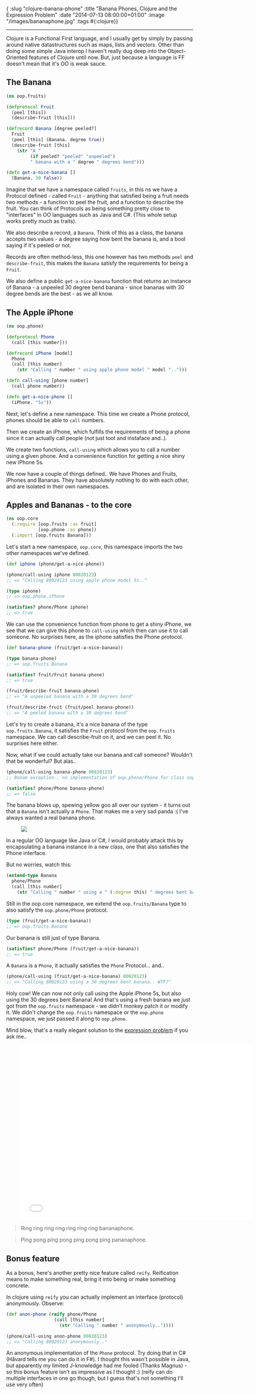 { :slug "clojure-banana-phone"
  :title "Banana Phones, Clojure and the Expression Problem"
  :date "2014-07-13 08:00:00+01:00"
  :image "/images/bananaphone.jpg"
  :tags #{:clojure}}

------

Clojure is a Functional First language, and I usually get by simply by passing
around native datastructures such as maps, lists and vectors. Other than doing
some simple Java interop I haven't really dug deep into the Object-Oriented features
of Clojure until now. But, just because a language is FF doesn't mean that it's
OO is weak sauce.

## The Banana

~~~ clojure
(ns oop.fruits)

(defprotocol Fruit
  (peel [this])
  (describe-fruit [this]))

(defrecord Banana [degree peeled?]
  Fruit
  (peel [this] (Banana. degree true))
  (describe-fruit [this]
    (str "A "
         (if peeled? "peeled" "unpeeled")
         " banana with a " degree " degrees bend")))

(defn get-a-nice-banana []
  (Banana. 30 false))
~~~

Imagine that we have a namespace called `fruits`, in this ns we have a Protocol
defined - called `Fruit` - anything that satisfied being a fruit needs
two methods - a function to peel the fruit, and a function to describe the
fruit. You can think of Protocols as being something pretty close to
"interfaces" in OO languages such as Java and C#. (This whole setup works pretty
much as traits).

We also describe a record, a `Banana`. Think of this as a class, the banana
accepts two values - a degree saying how bent the banana is, and a bool saying
if it's peeled or not.

Records are often method-less, this one however has two methods `peel` and
`describe-fruit`, this makes the `Banana` satisfy the requirements for being a `Fruit`.

We also define a public `get-a-nice-banana` function that returns an instance of
Banana - a unpeeled 30 degree bend banana - since bananas with 30 degree bends
are the best - as we all know.

## The Apple iPhone

~~~ clojure
(ns oop.phone)

(defprotocol Phone
  (call [this number]))

(defrecord iPhone [model]
  Phone
  (call [this number]
    (str "Calling " number " using apple phone model " model "..")))

(defn call-using [phone number]
  (call phone number))

(defn get-a-nice-phone []
  (iPhone. "5s"))
~~~

Next, let's define a new namespace. This time we create a Phone protocol, phones
should be able to `call` numbers.

Then we create an iPhone, which fulfills the requirements of being a phone
since it can actually call people (not just toot and instaface and..).

We create two functions, `call-using` which allows you to call a number using a
given phone. And a convenience function for getting a nice shiny new iPhone 5s.

We now have a couple of things defined.. We have Phones and Fruits, iPhones and
Bananas. They have absolutely nothing to do with each other, and are isolated in
their own namespaces.

## Apples and Bananas - to the core

~~~ clojure
(ns oop.core
  (:require [oop.fruits :as fruit]
            [oop.phone :as phone])
  (:import [oop.fruits Banana]))
~~~

Let's start a new namespace, `oop.core`, this namespace imports the two other
namespaces we've defined.

~~~ clojure
(def iphone (phone/get-a-nice-phone))

(phone/call-using iphone 80020123)
;; => "Calling 80020123 using apple phone model 5s.."

(type iphone)
;; => oop.phone.iPhone

(satisfies? phone/Phone iphone)
;; => true
~~~

We can use the convenience function from phone to get a shiny iPhone, we see
that we can give this phone to `call-using` which then can use it to call
someone. No surprises here, as the iphone satisfies the Phone protocol.

~~~ clojure
(def banana-phone (fruit/get-a-nice-banana))

(type banana-phone)
;; => oop.fruits.Banana

(satisfies? fruit/Fruit banana-phone)
;; => true

(fruit/describe-fruit banana-phone)
;; => "A unpeeled banana with a 30 degrees bend"

(fruit/describe-fruit (fruit/peel banana-phone))
;; => "A peeled banana with a 30 degrees bend"
~~~

Let's try to create a banana, it's a nice banana of the type
`oop.fruits.Banana`, it satisfies the `Fruit` protocol from the `oop.fruits`
namespace. We can call describe-fruit on it, and we can peel it. No surprises
here either.

Now, what if we could actually take our banana and call someone? Wouldn't that
be wonderful? But alas..

~~~ clojure
(phone/call-using banana-phone 80020123)
;; Booom exception.. no implementation of oop.phone/Phone for class oop.fruits.Banana

(satisfies? phone/Phone banana-phone)
;; => false
~~~

The banana blows up, spewing yellow goo all over our system - it turns out that a `Banana` isn't actually a `Phone`. That makes me a very sad panda :( I've always wanted a real banana phone.

<figure>
<a href="/images/sad-panda.jpg"><img src="/images/sad-panda.jpg"></a>
</figure>

In a regular OO language like Java or C#, I would probably attack this by encapsulating
a banana instance in a new class, one that also satisfies the Phone interface.

But no worries, watch this:

~~~ clojure
(extend-type Banana
  phone/Phone
  (call [this number]
    (str "Calling " number " using a " (:degree this) " degrees bent banana.. WTF?")))
~~~

Still in the oop.core namespace, we extend the `oop.fruits/Banana` type to also
satisfy the `oop.phone/Phone` protocol.

~~~ clojure
(type (fruit/get-a-nice-banana))
;; => oop.fruits.Banana
~~~

Our banana is still just of type Banana.

~~~ clojure
(satisfies? phone/Phone (fruit/get-a-nice-banana))
;; => true
~~~

A `Banana` is a `Phone`, it actually satisfies the `Phone` Protocol... and..

~~~ clojure
(phone/call-using (fruit/get-a-nice-banana) 80020123)
;; => "Calling 80020123 using a 30 degrees bent banana.. WTF?"
~~~

Holy cow! We can now not only call using the Apple iPhone 5s, but also using the
30 degrees bent Banana! And that's using a fresh banana we just got from the
`oop.fruits` namespace - we didn't monkey patch it or modify it. We didn't
change the `oop.fruits` namespace or the `oop.phone` namespace, we just passed it along to
`oop.phone`.

Mind blow, that's a really elegant solution to the [expression problem](http://en.wikipedia.org/wiki/Expression_problem) if you ask me..

<figure>
<iframe width="620" height="470" src="//www.youtube.com/embed/j5C6X9vOEkU" frameborder="0" allowfullscreen> </iframe>
</figure>

> Ring ring ring ring ring ring ring bananaphone.

> Ping pong ping pong ping pong ping pananaphone.


## Bonus feature

As a bonus, here's another pretty nice feature called `reify`. Reification means
to make something real, bring it into being or make something concrete.

In clojure using `reify` you can actually implement an interface (protocol)
anonymously. Observe:

~~~ clojure
(def anon-phone (reify phone/Phone
                  (call [this number]
                    (str "Calling " number " anonymously.."))))

(phone/call-using anon-phone 80020123)
;; => "Calling 80020123 anonymously.."
~~~

An anonymous implementation of the `Phone` protocol. Try doing that in C#
(Håvard tells me you can do it in F#). I thought this wasn't possible in Java,
but apparently my limited J-knowledge had me fooled (Thanks Magnus) - so this
bonus feature isn't as impressive as I thought :) (reify can do multiple
interfaces in one go though, but I guess that's not something I'll use very
often)
